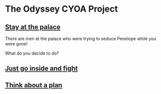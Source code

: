 # The Odyssey CYOA Project
## [Stay at the palace](fight.md)
There are men at the palace who were trying to seduce Penelope while you were gone!

What do you decide to do?
## [Just go inside and fight](fight-with-sword.md)
## [Think about a plan](go-invisible.md)
